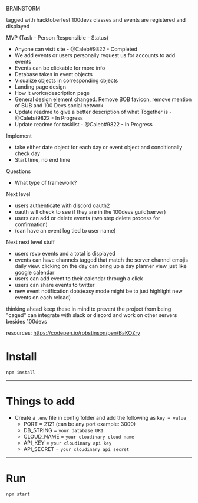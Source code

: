 BRAINSTORM

tagged with hacktoberfest
100devs classes and events are registered and displayed


MVP (Task - Person Responsible - Status)
- Anyone can visit site - @Caleb#9822 - Completed
- We add events or users personally request us for accounts to add events
- Events can be clickable for more info
- Database takes in event objects
- Visualize objects in corresponding objects
- Landing page design
- How it works/description page
- General design element changed. Remove BOB favicon, remove mention of BUB and 100 Devs social network.
- Update readme to give a better description of what Together is - @Caleb#9822 - In Progress
- Update readme for tasklist - @Caleb#9822 - In Progress

Implement
- take either date object for each day or event object and conditionally check day
- Start time, no end time

Questions 
- What type of framework?

Next level 

- users authenticate with discord oauth2 
- oauth will check to see if they are in the 100devs guild(server)
- users can add or delete events (two step delete process for confirmation)
- (can have an event log tied to user name)

Next next level stuff
- users rsvp events and a total is displayed
- events can have channels tagged that match the server channel emojis daily view. clicking on the day can bring up a day planner view just like google calendar
- users can add event to their calendar through a click
- users can share events to twitter
- new event notification dots(easy mode might be to just highlight new events on each reload)

thinking ahead
keep these in mind to prevent the project from being "caged"
can integrate with slack or discord and work on other servers besides 100devs

resources:
https://codepen.io/robstinson/pen/BaKOZry 

# Install

`npm install`

---

# Things to add

- Create a `.env` file in config folder and add the following as `key = value`
  - PORT = 2121 (can be any port example: 3000)
  - DB_STRING = `your database URI`
  - CLOUD_NAME = `your cloudinary cloud name`
  - API_KEY = `your cloudinary api key`
  - API_SECRET = `your cloudinary api secret`

---

# Run

`npm start`

